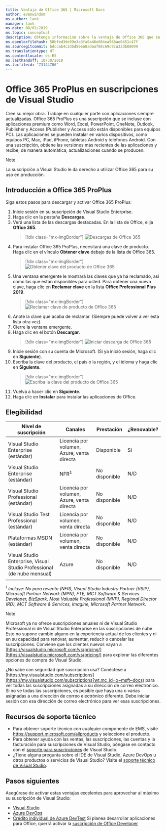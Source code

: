 ```yaml
---
title: Ventaja de Office 365 | Microsoft Docs
author: evanwindom
ms.author: lank
manager: lank
ms.date: 08/02/2019
ms.topic: conceptual
description: Obtenga información sobre la ventaja de Office 365 que se incluye en algunas suscripciones de Visual Studio.
ms.openlocfilehash: 58bfed3de99e3a3fa0a46e084ea566ae0451c47f
ms.sourcegitcommit: bdccab4c2dbd50ea8adaaf88c69c9ca32db88099
ms.translationtype: HT
ms.contentlocale: es-ES
ms.lasthandoff: 10/30/2019
ms.locfileid: "73144706"
---
```

# <a name="office-365-proplus-in-visual-studio-subscriptions"></a>Office 365 ProPlus en suscripciones de Visual Studio

Cree su mejor obra. Trabaje en cualquier parte con aplicaciones siempre actualizadas. Office 365 ProPlus es una suscripción que se incluye con aplicaciones premium como Word, Excel, PowerPoint, OneNote, Outlook, Publisher y Access (Publisher y Access solo están disponibles para equipos PC). Las aplicaciones se pueden instalar en varios dispositivos, como equipos PC, Mac, iPad, iPhone, tabletas Android y teléfonos Android. Con una suscripción, obtiene las versiones más recientes de las aplicaciones y recibe, de manera automática, actualizaciones cuando se producen.

> [!NOTE]
> La suscripción a Visual Studio le da derecho a utilizar Office 365 para su uso en producción.  

## <a name="getting-started-with-office-365-proplus"></a>Introducción a Office 365 ProPlus

Siga estos pasos para descargar y activar Office 365 ProPlus:
1. Inicie sesión en su suscripción de Visual Studio Enterprise.
2. Haga clic en la pestaña **Descargas**.
3. Verá una lista de las descargas destacadas. En la lista de Office, elija **Office 365**.
   > [!div class="mx-imgBorder"]
   > ![Descargas de Office 365](_img/vs-office365/vs-office365-downloads.png)
0. Para instalar Office 365 ProPlus, necesitará una clave de producto.  Haga clic en el vínculo **Obtener clave** debajo de la lista de Office 365.
   > [!div class="mx-imgBorder"]
   > ![Obtener clave del producto de Office 365](_img/vs-office365/vs-office365-get-key.png)
0. Una ventana emergente le mostrará las claves que ya ha reclamado, así como las que están disponibles para usted.  Para obtener una nueva clave, haga clic en **Reclamar clave** en la lista **Office Professional Plus 2019**.
   > [!div class="mx-imgBorder"]
   > ![Reclamar clave de producto de Office 365](_img/vs-office365/vs-office365-claim-key.png)
0. Anote la clave que acaba de reclamar. (Siempre puede volver a ver esta lista otra vez).
0. Cierre la ventana emergente.
0. Haga clic en el botón **Descargar**.
   > [!div class="mx-imgBorder"]
   > ![Iniciar descarga de Office 365](_img/vs-office365/vs-office365-download-button.png)
0. Inicie sesión con su cuenta de Microsoft. (Si ya inició sesión, haga clic en **Siguiente**).
0. Escriba la clave del producto, el país o la región, y el idioma y haga clic en **Siguiente**.
   > [!div class="mx-imgBorder"]
   > ![Escriba la clave del producto de Office 365](_img/vs-office365/vs-office365-enter-key.png)
0. Vuelva a hacer clic en **Siguiente**.
0. Haga clic en **Instalar** para instalar las aplicaciones de Office.

## <a name="eligibility"></a>Elegibilidad

| Nivel de suscripción                                                 |     Canales                                            | Prestación                                                          | ¿Renovable?    |
|--------------------------------------------------------------------|---------------------------------------------------------|------------------------------------------------------------------|---------------|
| Visual Studio Enterprise (estándar)   | Licencia por volumen, Azure, venta directa| Disponible       |  Sí          |
| Visual Studio Enterprise (estándar)   | NFR<sup>1</sup> | No disponible       |  N/D          |
| Visual Studio Professional (estándar) | Licencia por volumen, Azure, venta directa                                       | No disponible                                                            |  N/D          |
| Visual Studio Test Professional (estándar)                         | Licencia por volumen, venta directa                                              | No disponible                                             |  N/D          |
| Plataformas MSDN (estándar)                                          | Licencia por volumen, venta directa                                              | No disponible                                              |  N/D          |
| Visual Studio Enterprise, Visual Studio Professional (de nube mensual) | Azure | No disponible | N/D |
|  |

<sup>1</sup>  *Incluye:  No para reventa (NFR), Visual Studio Industry Partner (VSIP), Microsoft Partner Network (MPN), FTE, MCT Software & Services Developer, BizSpark, Most Valuable Professional (MVP), Regional Director (RD), MCT Software & Services, Imagine, Microsoft Partner Network.*

> [!NOTE]
> Microsoft ya no ofrece suscripciones anuales ni de Visual Studio Professional ni de Visual Studio Enterprise en las suscripciones de nube. Esto no supone cambio alguno en la experiencia actual de los clientes y ni en su capacidad para renovar, aumentar, reducir o cancelar las suscripciones. Conviene que los clientes nuevos vayan a [https://visualstudio.microsoft.com/vs/pricing/](https://visualstudio.microsoft.com/vs/pricing/) para explorar las diferentes opciones de compra de Visual Studio.

¿No sabe con seguridad qué suscripción usa?  Conéctese a [https://my.visualstudio.com/subscriptions](https://my.visualstudio.com/subscriptions?wt.mc_id=o~msft~docs) para ver todas las suscripciones asignadas a su dirección de correo electrónico. Si no ve todas las suscripciones, es posible que haya una o varias asignadas a una dirección de correo electrónico diferente.  Debe iniciar sesión con esa dirección de correo electrónico para ver esas suscripciones.

## <a name="support-resources"></a>Recursos de soporte técnico
- Para obtener soporte técnico con cualquier componente de EMS, visite https://support.microsoft.com/allproducts y seleccione el producto.
- Para obtener ayuda con las ventas, las suscripciones, las cuentas y la facturación para suscripciones de Visual Studio, póngase en contacto con el [soporte para suscripciones](https://visualstudio.microsoft.com/subscriptions/support/) de Visual Studio.
- ¿Tiene alguna pregunta sobre el IDE de Visual Studio, Azure DevOps u otros productos o servicios de Visual Studio?  Visite el [soporte técnico de Visual Studio](https://visualstudio.microsoft.com/support/).

## <a name="next-steps"></a>Pasos siguientes
Asegúrese de activar estas ventajas excelentes para aprovechar al máximo su suscripción de Visual Studio:
- [Visual Studio](vs-ide-benefit.md)
- [Azure DevOps](vs-azure-devops.md)
- [Crédito individual de Azure DevTest](vs-azure.md) Si planea desarrollar aplicaciones para Office, querrá activar la [suscripción de Office Developer](vs-office-dev.md)